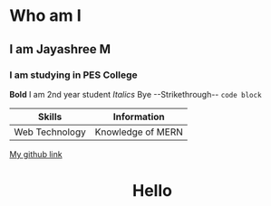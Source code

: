 
# Who am I
## I am Jayashree M
### I am studying in PES College

**Bold** I am 2nd year student
_Italics_ Bye
--Strikethrough--
`code block`

Skills| Information
-----|-----
Web Technology|Knowledge of MERN 

[My github link](https://github.com/jayashreem27)

<h1 align="center">Hello</h1>
